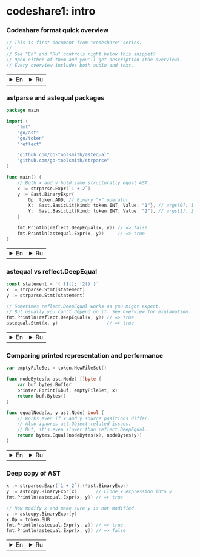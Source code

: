 # codeshare1: intro

### Codeshare format quick overview

```go
// This is first document from "codeshare" series.
//
// See "En" and "Ru" controls right below this snippet?
// Open either of them and you'll get description (the overview).
// Every overview includes both audio and text.
```
<table><tr><td><details><summary>En</summary>
<p>All documents from this series are structured this way:
sequence of code snippets with associated overview texts,
which you are currently reading (or listening). There is also audio available
for most of these overviews. The advantage of audio recording
is an ability to concentrate your eyes on code while listening to explanation.</p>

<p>All code snippets contain comments that should make it possible
to interpret the message properly even without reading the overview notes.
This makes it possible to use these pages as a source of code recipes.</p>
</details></td><td><details><summary>Ru</summary>
<p>Все документы из этой серии структурированы следующим образом:
последовательность сниппетов кода, к каждому из которых прилагается
описание, которое вы в данный момент читаете (или слушаете).
К большинству таких описаний доступна аудио версия.
Преимущество аудиозаписи в том, что вы можете продолжать концентрировать
ваш взгляд на коде, воспринимая пояснения к нему через слух.</p>

<p>В коде содержатся комментарии, которые позволяют разобраться в нём
без использования пояснительных записей, что позволяет использовать
данные страницы как источник рецептов.</p>
</details></td></tr></table>

### astparse and astequal packages

```go
package main

import (
    "fmt"
    "go/ast"
    "go/token"
    "reflect"

    "github.com/go-toolsmith/astequal"
    "github.com/go-toolsmith/strparse"
)

func main() {
    // Both x and y hold same structurally equal AST.
    x := strparse.Expr(`1 + 2`)
    y := &ast.BinaryExpr{
        Op: token.ADD, // Binary "+" operator
        X:  &ast.BasicLit{Kind: token.INT, Value: "1"}, // args[0]: 1
        Y:  &ast.BasicLit{Kind: token.INT, Value: "2"}, // args[1]: 2
    }

    fmt.Println(reflect.DeepEqual(x, y)) // => false
    fmt.Println(astequal.Expr(x, y))     // => true
}
```
<table><tr><td><details><summary>En</summary>
<p>In this example we're using two packages from <a href="https://github.com/go-toolsmith">go-toolsmith</a>: <a href="https://github.com/go-toolsmith/strparse">strparse</a>
and <a href="https://github.com/go-toolsmith/astequal">astequal</a>.</p>

<p>strparse package makes it easier to create simple AST nodes.
Basically, it's a simple wrapper around parser.ParseExpr and parser.ParseFile from
go/parser package. Its especially useful for tests and examples.</p>

<p>astequal package defines AST node equallity operations.
Unlike reflect.DeepEqual, it does not compare source positions, which
leads to different results in the snippet above.</p>

<p>No all code snippets from this series are like this.
Most examples contain only minimal amount of code required to describe a single idea.</p>
</details></td><td><details><summary>Ru</summary>
<p>В этом примере используются два пакета из <a href="https://github.com/go-toolsmith">go-toolsmith</a>: <a href="https://github.com/go-toolsmith/strparse">strparse</a>
и <a href="https://github.com/go-toolsmith/astequal">astequal</a>.</p>

<p>Пакет strparse упрощает создание простых AST элементов и является простой обёрткой
вызовов parser.ParseExpr и parser.ParseFile из пакета go/parser. Особенно полезен для примеров и тестов.</p>

<p>Пакет astequal позволяет сравнивать два AST элемента на равенство.
В отличие от reflect.DeepEqual, он не сравнивает позиции, отсюда разный
результат сравнения, наблюдаемый в коде выше.</p>

<p>Не все примеры из этой серии выглядят таким образом.
Большая часть примеров кода содержит лишь минимально необходимые элементы для описания одной идеи.</p>
</details></td></tr></table>

### astequal vs reflect.DeepEqual

```go
const statement = `{ f1(); f2() }`
x := strparse.Stmt(statement)
y := strparse.Stmt(statement)

// Sometimes reflect.DeepEqual works as you might expect.
// But usually you can't depend on it. See overview for explanation.
fmt.Println(reflect.DeepEqual(x, y)) // => true
astequal.Stmt(x, y)                  // => true
```

<table><tr><td><details><summary>En</summary>
<p>reflect.DeepEqual will correctly work only for nodes that have identical attributes.
Usually, this property satisfied when comparing AST created from the very same source
and for artifically created nodes.</p>

<p>In addition to token.Pos, there is also an ast.Object that makes getting predictable results
from reflect.DeepEqual problematic. Newer programs usually rely on types.Object,
but parser does initialize ast.Ident.Obj with these objects nonetheless.
This leads to another class of "unequal" nodes.</p>

<p>Because of these reasons it's impossible to correctly compare two AST nodes
with reflect.DeepEqual for syntactical equallity.</p>

<p>astequal does just that, compares for syntacitcal equallity.
What has the same AST structure treated as identical.</p>
</details></td><td><details><summary>Ru</summary>
<p>reflect.DeepEqual будет корректно работать только для случаев, когда у двух деревьев
совпадают все атрибуты. Обычно, это свойство соблюдается при сравнении AST, созданных
из одинаковых исходников и для искуственно созданных элементов.</p>

<p>Кроме позиций token.Pos, предсказуемой работе reflect.DeepEqual мешают ast.Object.
В новых программах, обычно, используют types.Object, но парсер всё равно заполняет
ast.Ident.Obj этими объектами. Это приводит к другому классу "неодинаковых" узлов.</p>

<p>Из-за этих причин корректно сравнить два AST элемента на синтаксическое равенство
через reflect.DeepEqual невозможно.</p>

<p>astequal сравнивает именно на синтаксическое равенство.
То, что имеет одинаковую AST структуру, считается идентичным.</p>
</details></td></tr></table>

### Comparing printed representation and performance

```go
var emptyFileSet = token.NewFileSet()

func nodeBytes(x ast.Node) []byte {
    var buf bytes.Buffer
    printer.Fprint(&buf, emptyFileSet, x)
    return buf.Bytes()
}

func equalNode(x, y ast.Node) bool {
    // Works even if x and y source positions differ.
    // Also ignores ast.Object-related issues.
    // But, it's even slower than reflect.DeepEqual.
    return bytes.Equal(nodeBytes(x), nodeBytes(y))
}
```
<table><tr><td><details><summary>En</summary>
<p>Comparing nodes printed representations is a more correct way to
do syntactical equallity check. This method works, but it's not optimal from performance point of view.</p>

<pre>
BenchmarkEqualExpr/astequal.Expr-8      5000000    325 ns/op     0 B/op    0 allocs/op
BenchmarkEqualExpr/astequal.Node-8      5000000    408 ns/op     0 B/op    0 allocs/op
BenchmarkEqualExpr/reflect.DeepEqual-8   100000  18088 ns/op  5094 B/op   78 allocs/op
BenchmarkEqualExpr/printer.Fprint-8       30000  42740 ns/op  8320 B/op  364 allocs/op
</pre>

<p>100+ times improvement is usually good enough to consider alternatives.</p>
</details></td><td><details><summary>Ru</summary>
<p>Более корретным способом проверить на синтаксическое равенство является сравнение
печатаемого представления элементов. Этот подход работает, но не является оптимальным с точки зрения производительности.</p>

<pre>
BenchmarkEqualExpr/astequal.Expr-8      5000000    325 ns/op     0 B/op    0 allocs/op
BenchmarkEqualExpr/astequal.Node-8      5000000    408 ns/op     0 B/op    0 allocs/op
BenchmarkEqualExpr/reflect.DeepEqual-8   100000  18088 ns/op  5094 B/op   78 allocs/op
BenchmarkEqualExpr/printer.Fprint-8       30000  42740 ns/op  8320 B/op  364 allocs/op
</pre>

<p>Разница более чем в 100 раз обычно является достаточной для рассмотрения альтернативы.</p>
</details></td></tr></table>

### Deep copy of AST

```go
x := strparse.Expr(`1 + 2`).(*ast.BinaryExpr)
y := astcopy.BinaryExpr(x)       // Clone x expression into y
fmt.Println(astequal.Expr(x, y)) // => true

// Now modify x and make sure y is not modified.
z := astcopy.BinaryExpr(y)
x.Op = token.SUB
fmt.Println(astequal.Expr(y, z)) // => true
fmt.Println(astequal.Expr(x, y)) // => false
```
<table><tr><td><details><summary>En</summary>
<p><a href="https://github.com/go-toolsmith/astcopy">astcopy</a> is another simple yet useful package.
It allows you to perform ast.Node deep copy with a single call.</p>

<p>You may want to clone AST when you need to get modified object without mutating original tree.</p>

<p>astcopy does copy associated comments, but ignores ast.Object elements.
In cause your tool needs to copy these objects, please, tell us about it in <a href="">issue#1</a></p>
</details></td><td><details><summary>Ru</summary>
<p>Ещё одним простым и полезным пакетом является <a href="https://github.com/go-toolsmith/astcopy">astcopy</a>.
С его помощью можно копировать любой ast.Node.</p>

<p>Клонировать деревья может быть полезно при желании получить модифицированный объект,W
не затрагивая при этом исходное дерево.</p>

<p>astcopy копирует ассоциированные комментарии, но игнорирует ast.Object элементы.
В случае, если в ваших задачах требуется копирование этих объектов,
расскажите нам об этом в <a href="">issue#1</a></p>
</details></td></tr></table>